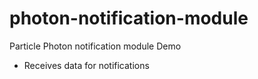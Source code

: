 # photon-notification-module
Particle Photon notification module
Demo
- Receives data for notifications
